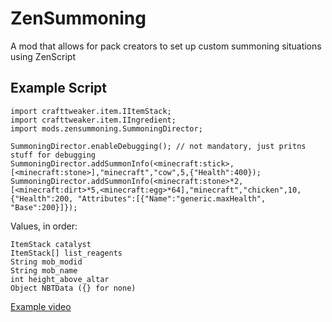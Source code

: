 # ZenSummoning
A mod that allows for pack creators to set up custom summoning situations using ZenScript

## Example Script
```ZenScript
import crafttweaker.item.IItemStack;
import crafttweaker.item.IIngredient;
import mods.zensummoning.SummoningDirector;

SummoningDirector.enableDebugging(); // not mandatory, just pritns stuff for debugging
SummoningDirector.addSummonInfo(<minecraft:stick>,[<minecraft:stone>],"minecraft","cow",5,{"Health":400});
SummoningDirector.addSummonInfo(<minecraft:stone>*2, [<minecraft:dirt>*5,<minecraft:egg>*64],"minecraft","chicken",10,{"Health":200, "Attributes":[{"Name":"generic.maxHealth", "Base":200}]});
```
Values, in order:
```
ItemStack catalyst
ItemStack[] list_reagents
String mob_modid
String mob_name
int height_above_altar
Object NBTData ({} for none)
```
[Example video](https://streamable.com/hflui)